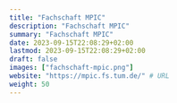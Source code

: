 ```yaml
---
title: "Fachschaft MPIC"
description: "Fachschaft MPIC"
summary: "Fachschaft MPIC"
date: 2023-09-15T22:08:29+02:00
lastmod: 2023-09-15T22:08:29+02:00
draft: false
images: ["fachschaft-mpic.png"]
website: "https://mpic.fs.tum.de/" # URL
weight: 50
---
```

